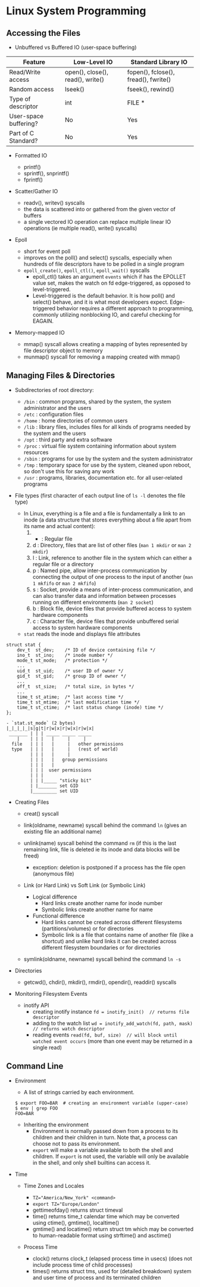 Linux System Programming
========================

Accessing the Files
-------------------

* Unbuffered vs Buffered IO (user-space buffering)

| Feature               | Low-Level IO                     | Standard Library IO                  |
|-----------------------|----------------------------------|--------------------------------------|
| Read/Write access     | open(), close(), read(), write() | fopen(), fclose(), fread(), fwrite() |
| Random access         | lseek()                          | fseek(), rewind()                    |
| Type of descriptor    | int                              | FILE *                               |
| User-space buffering? | No                               | Yes                                  |
| Part of C Standard?   | No                               | Yes                                  |


* Formatted IO
	- printf()
	- sprintf(), snprintf()
	- fprintf()

* Scatter/Gather IO
	- readv(), writev() syscalls
	- the data is scattered into or gathered from the given vector of buffers
	- a single vectored IO operation can replace multiple linear IO operations (ie multiple read(), write() syscalls)

* Epoll
	- short for event poll
	- improves on the poll() and select() syscalls, especially when hundreds of file descriptors have to be polled in a single program
	- `epoll_create()`, `epoll_ctl()`, `epoll_wait()` syscalls
		- epoll_ctl() takes an argument `events` which if has the EPOLLET value set, makes the watch on fd edge-triggered, as opposed to level-triggered.
		- Level-triggered is the default behavior. It is how poll() and select() behave, and it is what most developers expect. Edge-triggered behavior requires a different approach to programming, commonly utilizing nonblocking IO, and careful checking for EAGAIN.

* Memory-mapped IO
	- mmap() syscall allows creating a mapping of bytes represented by file descriptor object to memory
	- munmap() syscall for removing a mapping created with mmap()


Managing Files & Directories
----------------------------

* Subdirectories of root directory:
	- `/bin` : common programs, shared by the system, the system administrator and the users
	- `/etc` : configuration files
	- `/home` : home directories of common users
	- `/lib` : library files, includes files for all kinds of programs needed by the system and the users
	- `/opt` : third party and extra software
	- `/proc` : virtual file system containing information about system resources
	- `/sbin` : programs for use by the system and the system administrator
	- `/tmp` : temporary space for use by the system, cleaned upon reboot, so don't use this for saving any work
	- `/usr` : programs, libraries, documentation etc. for all user-related programs

* File types (first character of each output line of `ls -l` denotes the file type)
	- In Linux, everything is a file and a file is fundamentally a link to an inode (a data structure that stores everything about a file apart from its name and actual content):
		1. - : Regular file
		2. d : Directory, files that are list of other files (`man 1 mkdir` or `man 2 mkdir`)
		3. l : Link, reference to another file in the system which can either a regular file or a directory
		4. p : Named pipe, allow inter-process communication by connecting the output of one process to the input of another (`man 1 mkfifo` or `man 2 mkfifo`)
		5. s : Socket, provide a means of inter-process communication, and can also transfer data and information between processes running on different environments (`man 2 socket`)
		6. b : Block file, device files that provide buffered access to system hardware components
		7. c : Character file, device files that provide unbuffered serial access to system hardware components
	- `stat` reads the inode and displays file attributes
```
struct stat {
	dev_t  st_dev;    /* ID of device containing file */
	ino_t  st_ino;    /* inode number */
	mode_t st_mode;   /* protection */
	...
	uid_t  st_uid;    /* user ID of owner */
	gid_t  st_gid;    /* group ID of owner */
	...
	off_t  st_size;   /* total size, in bytes */
	...
	time_t st_atime;  /* last access time */
	time_t st_mtime;  /* last modification time */
	time_t st_ctime;  /* last status change (inode) time */
};
```
	- `stat.st_mode` (2 bytes)
	|_|_|_|_|s|g|t|r|w|x|r|w|x|r|w|x|
	 _______ | | | _____ _____ _____
	    |    | | |   |     |     |
	  file	 | | |   |     |   other permissions
	  type	 | | |   |     |   (rest of world)
			 | | |   |     |
			 | | |   |   group permissions
			 | | |   |
			 | | |  user permissions
			 | | |
			 | | |_____ "sticky bit"
			 | |_______ set GID
			 |_________ set UID

* Creating Files
	- creat() syscall
	- link(oldname, newname) syscall behind the command `ln` (gives an existing file an additional name)
	- unlink(name) syscall behind the command `rm` (if this is the last remaining link, file is deleted ie its inode and data blocks will be freed)
		- exception: deletion is postponed if a process has the file open (anonymous file)

	- Link (or Hard Link) vs Soft Link (or Symbolic Link)
		- Logical difference
			- Hard links create another name for inode number
			- Symbolic links create another name for name
		- Functional difference
			- Hard links cannot be created across different filesystems (partitions/volumes) or for directories
			- Symbolic link is a file that contains name of another file (like a shortcut) and unlike hard links it can be created across different filesystem boundaries or for directories

	- symlink(oldname, newname) syscall behind the command `ln -s`


* Directories
	- getcwd(), chdir(), mkdir(), rmdir(), opendir(), readdir() syscalls

* Monitoring Filesystem Events
	- inotify API
		- creating inotify instance `fd = inotify_init()  // returns file descriptor`
		- adding to the watch list `wd = inotify_add_watch(fd, path, mask)  // returns watch descriptor`
		- reading events `read(fd, buf, size)  // will block until watched event occurs` (more than one event may be returned in a single read)


Command Line
------------

* Environment
	- A list of strings carried by each environment.
	```
	$ export FOO=BAR  # creating an environment variable (upper-case)
	$ env | grep FOO
	FOO=BAR
	```

	- Inheriting the environment
		- Environment is normally passed down from a process to its children and their children in turn. Note that, a process can choose not to pass its environment.
		- `export` will make a variable available to both the shell and children. If `export` is not used, the variable will only be available in the shell, and only shell builtins can access it.

* Time
	- Time Zones and Locales
		- `TZ="America/New_York" <command>`
		- `export TZ="Europe/London"`
		- gettimeofday() returns struct timeval
		- time() returns time_t calendar time which may be converted using ctime(), gmtime(), localtime()
		- gmtime() and locatime() return struct tm which may be converted to human-readable format using strftime() and asctime()

	- Process Time
		- clock() returns clock_t (elapsed process time in usecs) (does not include process time of child processes)
		- times() returns struct tms, used for (detailed breakdown) system and user time of process and its terminated children
